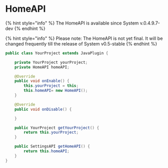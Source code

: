 # HomeAPI

{% hint style="info" %}
The HomeAPI is available since System v.0.4.9.7-dev
{% endhint %}

{% hint style="info" %}
Please note: The HomeAPI is not yet final. It will be changed frequently till the release of System v0.5-stable
{% endhint %}

```java
public class YourProject extends JavaPlugin {

    private YourProject yourProject;
    private HomeAPI homeAPI;

    @Override
    public void onEnable() {
        this.yourProject = this;
        this.homeAPI= new HomeAPI();
    }

    @Override
    public void onDisable() {

    }

    public YourProject getYourProject() {
        return this.yourProject;
    }

    public SettingsAPI getHomeAPI() {
        return this.homeAPI;
    }
}
```
